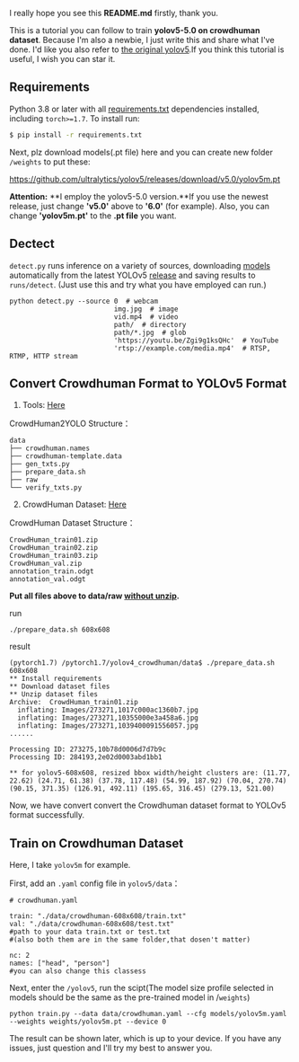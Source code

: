 I really hope you see this **README.md** firstly, thank you. 

This is a tutorial you can follow to train **yolov5-5.0 on crowdhuman dataset**. Because I'm also a newbie, I just  write this and share what I've done. I'd like you also refer to [the original yolov5](https://github.com/ultralytics/yolov5).If you think this tutorial is useful, I wish you can star it.



## Requirements

Python 3.8 or later with all [requirements.txt](https://github.com/ultralytics/yolov5/blob/master/requirements.txt) dependencies installed, including `torch>=1.7`. To install run:

```bash
$ pip install -r requirements.txt
```

Next, plz download models(.pt file) here and you can create new folder `/weights` to put  these:

<https://github.com/ultralytics/yolov5/releases/download/v5.0/yolov5m.pt>

**Attention:** **I employ the yolov5-5.0 version.**If you use the newest release, just change **'v5.0'** above to **'6.0'** (for example). Also, you can change **'yolov5m.pt'** to the **.pt file** you want.

 

## Dectect

`detect.py` runs inference on a variety of sources, downloading [models](https://github.com/ultralytics/yolov5/tree/master/models) automatically from the latest YOLOv5 [release](https://github.com/ultralytics/yolov5/releases) and saving results to `runs/detect`. (Just use this and try what you have employed can run.)

```
python detect.py --source 0  # webcam
                          img.jpg  # image
                          vid.mp4  # video
                          path/  # directory
                          path/*.jpg  # glob
                          'https://youtu.be/Zgi9g1ksQHc'  # YouTube
                          'rtsp://example.com/media.mp4'  # RTSP, RTMP, HTTP stream
```



## Convert  Crowdhuman  Format to YOLOv5 Format

1)  Tools: [Here](https://github.com/shaoshengsong/YOLOv5-Tools)

CrowdHuman2YOLO Structure：

```
data
├── crowdhuman.names
├── crowdhuman-template.data
├── gen_txts.py
├── prepare_data.sh
├── raw
└── verify_txts.py
```

2)  CrowdHuman Dataset: [Here](https://www.crowdhuman.org/)

CrowdHuman Dataset Structure：

```
CrowdHuman_train01.zip
CrowdHuman_train02.zip
CrowdHuman_train03.zip
CrowdHuman_val.zip
annotation_train.odgt
annotation_val.odgt
```

**Put all files above to data/raw <u>without unzip</u>.**

run

```
./prepare_data.sh 608x608
```

result

```
(pytorch1.7) /pytorch1.7/yolov4_crowdhuman/data$ ./prepare_data.sh 608x608
** Install requirements
** Download dataset files
** Unzip dataset files
Archive:  CrowdHuman_train01.zip
  inflating: Images/273271,1017c000ac1360b7.jpg  
  inflating: Images/273271,10355000e3a458a6.jpg  
  inflating: Images/273271,1039400091556057.jpg  
......

Processing ID: 273275,10b78d0006d7d7b9c
Processing ID: 284193,2e02d0003abd1bb1

** for yolov5-608x608, resized bbox width/height clusters are: (11.77, 22.62) (24.71, 61.38) (37.78, 117.48) (54.99, 187.92) (70.04, 270.74) (90.15, 371.35) (126.91, 492.11) (195.65, 316.45) (279.13, 521.00)
```

Now, we have convert convert the Crowdhuman dataset format to YOLOv5 format successfully.



## Train on Crowdhuman Dataset

Here, I take `yolov5m` for example.

First,  add an `.yaml` config file in `yolov5/data`：

```
# crowdhuman.yaml
 
train: "./data/crowdhuman-608x608/train.txt" 
val: "./data/crowdhuman-608x608/test.txt"
#path to your data train.txt or test.txt
#(also both them are in the same folder,that dosen't matter)

nc: 2
names: ["head", "person"]
#you can also change this classess
```

Next, enter the `/yolov5`, run the scipt(The model size profile selected in models should be the same as the pre-trained model in /`weights`)

```
python train.py --data data/crowdhuman.yaml --cfg models/yolov5m.yaml  --weights weights/yolov5m.pt --device 0
```

The result can be shown later, which is up to your device. If you have any issues, just question and I'll try my best to answer you.
